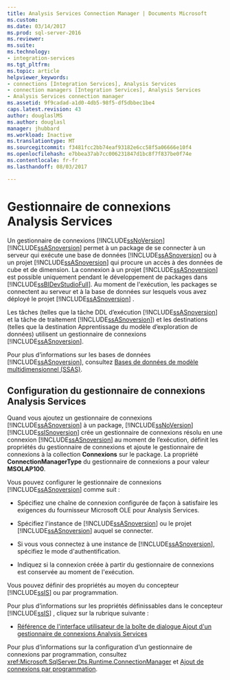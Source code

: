 ```yaml
---
title: Analysis Services Connection Manager | Documents Microsoft
ms.custom: 
ms.date: 03/14/2017
ms.prod: sql-server-2016
ms.reviewer: 
ms.suite: 
ms.technology:
- integration-services
ms.tgt_pltfrm: 
ms.topic: article
helpviewer_keywords:
- connections [Integration Services], Analysis Services
- connection managers [Integration Services], Analysis Services
- Analysis Services connection manager
ms.assetid: 9f9cadad-a1d0-4db5-98f5-df5dbbec1be4
caps.latest.revision: 43
author: douglaslMS
ms.author: douglasl
manager: jhubbard
ms.workload: Inactive
ms.translationtype: MT
ms.sourcegitcommit: f3481fcc2bb74eaf93182e6cc58f5a06666e10f4
ms.openlocfilehash: e7bbea37ab7cc006231847d1bc8f7f837be0f74e
ms.contentlocale: fr-fr
ms.lasthandoff: 08/03/2017

---
```

# <a name="analysis-services-connection-manager"></a>Gestionnaire de connexions Analysis Services
  Un gestionnaire de connexions [!INCLUDE[ssNoVersion](../../includes/ssnoversion-md.md)] [!INCLUDE[ssASnoversion](../../includes/ssasnoversion-md.md)] permet à un package de se connecter à un serveur qui exécute une base de données [!INCLUDE[ssASnoversion](../../includes/ssasnoversion-md.md)] ou à un projet [!INCLUDE[ssASnoversion](../../includes/ssasnoversion-md.md)] qui procure un accès à des données de cube et de dimension. La connexion à un projet [!INCLUDE[ssASnoversion](../../includes/ssasnoversion-md.md)] est possible uniquement pendant le développement de packages dans [!INCLUDE[ssBIDevStudioFull](../../includes/ssbidevstudiofull-md.md)]. Au moment de l'exécution, les packages se connectent au serveur et à la base de données sur lesquels vous avez déployé le projet [!INCLUDE[ssASnoversion](../../includes/ssasnoversion-md.md)] .  
  
 Les tâches (telles que la tâche DDL d’exécution [!INCLUDE[ssASnoversion](../../includes/ssasnoversion-md.md)] et la tâche de traitement [!INCLUDE[ssASnoversion](../../includes/ssasnoversion-md.md)]) et les destinations (telles que la destination Apprentissage du modèle d’exploration de données) utilisent un gestionnaire de connexions [!INCLUDE[ssASnoversion](../../includes/ssasnoversion-md.md)].  
  
 Pour plus d’informations sur les bases de données [!INCLUDE[ssASnoversion](../../includes/ssasnoversion-md.md)], consultez [Bases de données de modèle multidimensionnel &#40;SSAS&#41;](../../analysis-services/multidimensional-models/multidimensional-model-databases-ssas.md).  
  
## <a name="configuration-of-the-analysis-services-connection-manager"></a>Configuration du gestionnaire de connexions Analysis Services  
 Quand vous ajoutez un gestionnaire de connexions [!INCLUDE[ssASnoversion](../../includes/ssasnoversion-md.md)] à un package, [!INCLUDE[ssNoVersion](../../includes/ssnoversion-md.md)] [!INCLUDE[ssISnoversion](../../includes/ssisnoversion-md.md)] crée un gestionnaire de connexions résolu en une connexion [!INCLUDE[ssASnoversion](../../includes/ssasnoversion-md.md)] au moment de l’exécution, définit les propriétés du gestionnaire de connexions et ajoute le gestionnaire de connexions à la collection **Connexions** sur le package. La propriété **ConnectionManagerType** du gestionnaire de connexions a pour valeur **MSOLAP100**.  
  
 Vous pouvez configurer le gestionnaire de connexions [!INCLUDE[ssASnoversion](../../includes/ssasnoversion-md.md)] comme suit :  
  
-   Spécifiez une chaîne de connexion configurée de façon à satisfaire les exigences du fournisseur Microsoft OLE pour Analysis Services.  
  
-   Spécifiez l'instance de [!INCLUDE[ssASnoversion](../../includes/ssasnoversion-md.md)] ou le projet [!INCLUDE[ssASnoversion](../../includes/ssasnoversion-md.md)] auquel se connecter.  
  
-   Si vous vous connectez à une instance de [!INCLUDE[ssASnoversion](../../includes/ssasnoversion-md.md)], spécifiez le mode d'authentification.  
  
-   Indiquez si la connexion créée à partir du gestionnaire de connexions est conservée au moment de l'exécution.  
  
 Vous pouvez définir des propriétés au moyen du concepteur [!INCLUDE[ssIS](../../includes/ssis-md.md)] ou par programmation.  
  
 Pour plus d’informations sur les propriétés définissables dans le concepteur [!INCLUDE[ssIS](../../includes/ssis-md.md)] , cliquez sur la rubrique suivante :  
  
-   [Référence de l'interface utilisateur de la boîte de dialogue Ajout d'un gestionnaire de connexions Analysis Services](../../integration-services/connection-manager/add-analysis-services-connection-manager-dialog-box-ui-reference.md)  
  
 Pour plus d’informations sur la configuration d’un gestionnaire de connexions par programmation, consultez <xref:Microsoft.SqlServer.Dts.Runtime.ConnectionManager> et [Ajout de connexions par programmation](../../integration-services/building-packages-programmatically/adding-connections-programmatically.md).  
  
  


